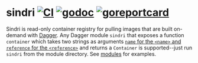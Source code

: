 # sindri [![CI](https://github.com/frantjc/sindri/actions/workflows/ci.yml/badge.svg?branch=main&event=push)](https://github.com/frantjc/sindri/actions) [![godoc](https://pkg.go.dev/badge/github.com/frantjc/sindri.svg)](https://pkg.go.dev/github.com/frantjc/sindri) [![goreportcard](https://goreportcard.com/badge/github.com/frantjc/sindri)](https://goreportcard.com/report/github.com/frantjc/sindri)

Sindri is read-only container registry for pulling images that are built on-demand with [Dagger](https://dagger.io/). Any Dagger module `sindri` that exposes a function `container` which takes two strings as arguments [`name` for the `<name>` and `reference` for the `<reference>`](https://github.com/opencontainers/distribution-spec/blob/main/spec.md#pulling-manifests) and returns a `Container` is supported--just run `sindri` from the module directory. See [modules](modules) for examples.
